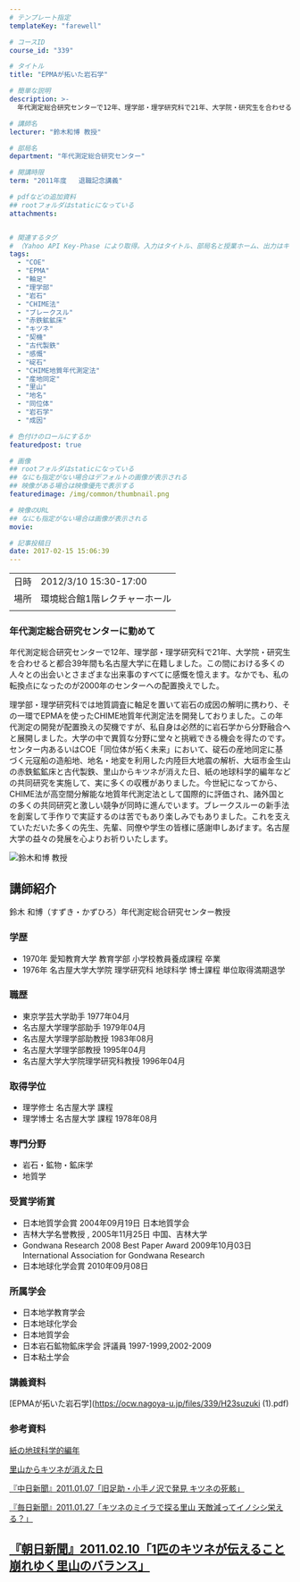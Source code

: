 ```yaml
---
# テンプレート指定
templateKey: "farewell"

# コースID
course_id: "339"

# タイトル
title: "EPMAが拓いた岩石学"

# 簡単な説明
description: >-
  年代測定総合研究センターで12年、理学部・理学研究科で21年、大学院・研究生を合わせると都合39年間も名古屋大学に在籍しました。この間における多くの人々との出会いとさまざまな出来事のすべてに感慨を憶えます。なかでも、私の転換点になったのが2000年のセンターへの配置換えでした。理学部・理学研究科では地質調査に軸足を置いて岩石の成因の解明に携わり、その一環でEPMAを使ったCHIME地質年代 ....

# 講師名
lecturer: "鈴木和博 教授"

# 部局名
department: "年代測定総合研究センター"

# 開講時限
term: "2011年度	退職記念講義"

# pdfなどの追加資料
## rootフォルダはstaticになっている
attachments:


# 関連するタグ
# （Yahoo API Key-Phase により取得。入力はタイトル、部局名と授業ホーム、出力はキーフレーズ（tags））
tags:
  - "COE"
  - "EPMA"
  - "軸足"
  - "理学部"
  - "岩石"
  - "CHIME法"
  - "ブレークスル"
  - "赤鉄鉱鉱床"
  - "キツネ"
  - "契機"
  - "古代製鉄"
  - "感慨"
  - "碇石"
  - "CHIME地質年代測定法"
  - "産地同定"
  - "里山"
  - "地名"
  - "同位体"
  - "岩石学"
  - "成因"

# 色付けのロールにするか
featuredpost: true

# 画像
## rootフォルダはstaticになっている
## なにも指定がない場合はデフォルトの画像が表示される
## 映像がある場合は映像優先で表示する
featuredimage: /img/common/thumbnail.png

# 映像のURL
## なにも指定がない場合は画像が表示される
movie: 

# 記事投稿日
date: 2017-02-15 15:06:39
---
```


|   |   |
|---|---|
| 日時 | 2012/3/10  15:30-17:00 |
| 場所 | 環境総合館1階レクチャーホール |
|   |   |


### 年代測定総合研究センターに勤めて

年代測定総合研究センターで12年、理学部・理学研究科で21年、大学院・研究生を合わせると都合39年間も名古屋大学に在籍しました。この間における多くの人々との出会いとさまざまな出来事のすべてに感慨を憶えます。なかでも、私の転換点になったのが2000年のセンターへの配置換えでした。

理学部・理学研究科では地質調査に軸足を置いて岩石の成因の解明に携わり、その一環でEPMAを使ったCHIME地質年代測定法を開発しておりました。この年代測定の開発が配置換えの契機ですが、私自身は必然的に岩石学から分野融合へと展開しました。大学の中で異質な分野に堂々と挑戦できる機会を得たのです。センター内あるいはCOE「同位体が拓く未来」において、碇石の産地同定に基づく元寇船の造船地、地名・地変を利用した内陸巨大地震の解析、大垣市金生山の赤鉄鉱鉱床と古代製鉄、里山からキツネが消えた日、紙の地球科学的編年などの共同研究を実施して、実に多くの収穫がありました。今世紀になってから、CHIME法が高空間分解能な地質年代測定法として国際的に評価され、諸外国との多くの共同研究と激しい競争が同時に進んでいます。ブレークスルーの新手法を創案して手作りで実証するのは苦でもあり楽しみでもありました。これを支えていただいた多くの先生、先輩、同僚や学生の皆様に感謝申しあげます。名古屋大学の益々の発展を心よりお祈りいたします。


![ 鈴木和博 教授](https://ocw.nagoya-u.jp/files/339/s_suzuki.png) 

## 講師紹介

鈴木 和博（すずき・かずひろ）年代測定総合研究センター教授

### 学歴

* 1970年 愛知教育大学 教育学部 小学校教員養成課程 卒業
* 1976年 名古屋大学大学院 理学研究科 地球科学 博士課程 単位取得満期退学

### 職歴

* 東京学芸大学助手 1977年04月
* 名古屋大学理学部助手 1979年04月
* 名古屋大学理学部助教授 1983年08月
* 名古屋大学理学部教授 1995年04月
* 名古屋大学大学院理学研究科教授 1996年04月

### 取得学位

* 理学修士 名古屋大学 課程
* 理学博士 名古屋大学 課程 1978年08月

### 専門分野

* 岩石・鉱物・鉱床学
* 地質学

### 受賞学術賞

* 日本地質学会賞 2004年09月19日 日本地質学会
* 吉林大学名誉教授 , 2005年11月25日 中国、吉林大学
* Gondwana Research 2008 Best Paper Award 2009年10月03日 International Association for Gondwana Research
* 日本地球化学会賞 2010年09月08日

### 所属学会

* 日本地学教育学会
* 日本地球化学会
* 日本地質学会
* 日本岩石鉱物鉱床学会 評議員 1997-1999,2002-2009
* 日本粘土学会


### 講義資料

[EPMAが拓いた岩石学](https://ocw.nagoya-u.jp/files/339/H23suzuki (1).pdf) 

### 参考資料

[紙の地球科学的編年](https://ocw.nagoya-u.jp/files/339/paper.pdf) 

[里山からキツネが消えた日](https://ocw.nagoya-u.jp/files/339/kitsune.pdf) 

[『中日新聞』2011.01.07「旧足助・小手ノ沢で発見 キツネの死骸」](https://ocw.nagoya-u.jp/files/339/20110107chunichi.jpg) 

[『毎日新聞』2011.01.27「キツネのミイラで探る里山 天敵減ってイノシシ栄える？」](https://ocw.nagoya-u.jp/files/339/20110127mainichi.jpg) 

[『朝日新聞』2011.02.10「1匹のキツネが伝えること 崩れゆく里山のバランス」](https://ocw.nagoya-u.jp/files/339/20110210asahi.jpg) 
-----